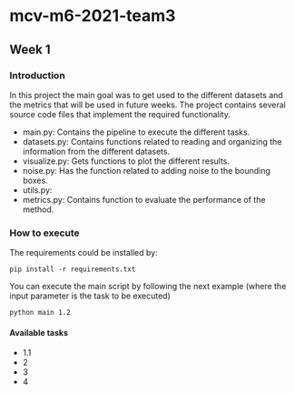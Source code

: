 # mcv-m6-2021-team3

## Week 1

### Introduction
In this project the main goal was to get used to the different datasets and the metrics that will be used in future weeks. The project contains several source code files that implement the required functionality.

* main.py: Contains the pipeline to execute the different tasks.
* datasets.py: Contains functions related to reading and organizing the information from the different datasets.
* visualize.py: Gets functions to plot the different results.
* noise.py: Has the function related to adding noise to the bounding boxes. 
* utils.py: 
* metrics.py: Contains function to evaluate the performance of the method.

### How to execute

The requirements could be installed by:

```
pip install -r requirements.txt
```
You can execute the main script by following the next example (where the input parameter is the task to be executed)
```
python main 1.2
```

#### Available tasks
* 1.1
* 2
* 3
* 4
